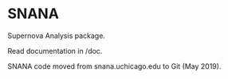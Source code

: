 # SNANA
Supernova Analysis package.

Read documentation in /doc.

SNANA code moved from snana.uchicago.edu to Git (May 2019).
